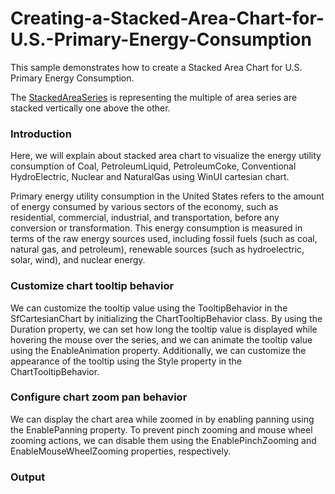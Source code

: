 # Creating-a-Stacked-Area-Chart-for-U.S.-Primary-Energy-Consumption
This sample demonstrates how to create a Stacked Area Chart for U.S. Primary Energy Consumption.

The [StackedAreaSeries](https://help.syncfusion.com/cr/winui/Syncfusion.UI.Xaml.Charts.StackedAreaSeries.html) is representing the multiple of area series are stacked vertically one above the other.

### Introduction

Here, we will explain about stacked area chart to visualize the energy utility consumption of Coal, PetroleumLiquid, PetroleumCoke, Conventional HydroElectric, Nuclear and NaturalGas using WinUI cartesian chart.

Primary energy utility consumption in the United States refers to the amount of energy consumed by various sectors of the economy, such as residential, commercial, industrial, and transportation, before any conversion or transformation. This energy consumption is measured in terms of the raw energy sources used, including fossil fuels (such as coal, natural gas, and petroleum), renewable sources (such as hydroelectric, solar, wind), and nuclear energy.

### Customize chart tooltip behavior

We can customize the tooltip value using the TooltipBehavior in the SfCartesianChart by initializing the ChartTooltipBehavior class. 
By using the Duration property, we can set how long the tooltip value is displayed while hovering the mouse over the series, and we can animate the tooltip value using the EnableAnimation property. 
Additionally, we can customize the appearance of the tooltip using the Style property in the ChartTooltipBehavior.


### Configure chart zoom pan behavior

We can display the chart area while zoomed in by enabling panning using the EnablePanning property. To prevent pinch zooming and mouse wheel zooming actions, we can disable them using the EnablePinchZooming and EnableMouseWheelZooming properties, respectively.

### Output

